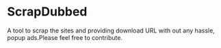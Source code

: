# ScrapDubbed
A tool to scrap the sites and providing download URL with out any hassle, popup ads.Please feel free to contribute.  
